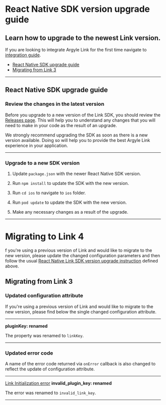 # React Native SDK version upgrade guide
## Learn how to upgrade to the newest Link version.
If you are looking to integrate Argyle Link for the first time navigate to [integration guide](https://github.com/argyle-systems/argyle-link-react-native#readme).

- [React Native SDK upgrade guide](#react-native-sdk-upgrade-guide)
- [Migrating from Link 3](#migrating-from-link-3)

---
## React Native SDK upgrade guide
### Review the changes in the latest version
Before you upgrade to a new version of the Link SDK, you should review the [Releases page](https://github.com/argyle-systems/argyle-link-react-native/releases). This will help you to understand any changes that you will need to make in your code as the result of an upgrade.

We strongly recommend upgrading the SDK as soon as there is a new version available. Doing so will help you to provide the best Argyle Link experience in your application.

---
### Upgrade to a new SDK version

1. Update `package.json` with the newer React Native SDK version.

2. Run `npm install` to update the SDK with the new version.

3. Run `cd ios` to navigate to `ios` folder.

4. Run `pod update` to update the SDK with the new version.

5. Make any necessary changes as a result of the upgrade.

---
# Migrating to Link 4

f you're using a previous version of Link and would like to migrate to the new version, please update the changed configuration parameters and then follow the usual [React Native Link SDK version upgrade instruction](#upgrade-to-a-new-sdk-version) defined above.

## Migrating from Link 3
### Updated configuration attribute

If you're using a previous version of Link and would like to migrate to the new version, please find below the single changed configuration attribute.

---

**pluginKey: renamed**

The property was renamed to `linkKey`.

---

### Updated error code

A name of the error code returned via `onError` callback is also changed to reflect the update of configuration attribute.

---

[Link Initialization error](https://argyle.com/docs/developer-tools/link-initialization-errors#) **invalid_plugin_key: renamed**

The error was renamed to `invalid_link_key`.

---
